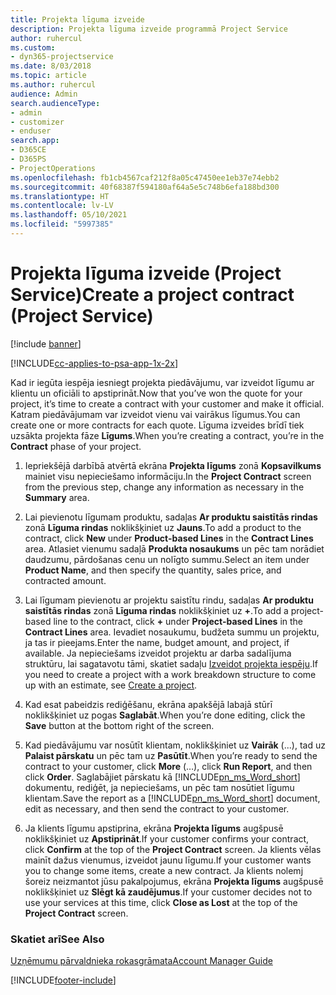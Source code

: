 ```yaml
---
title: Projekta līguma izveide
description: Projekta līguma izveide programmā Project Service
author: ruhercul
ms.custom:
- dyn365-projectservice
ms.date: 8/03/2018
ms.topic: article
ms.author: ruhercul
audience: Admin
search.audienceType:
- admin
- customizer
- enduser
search.app:
- D365CE
- D365PS
- ProjectOperations
ms.openlocfilehash: fb1cb4567caf212f8a05c47450ee1eb37e74ebb2
ms.sourcegitcommit: 40f68387f594180af64a5e5c748b6efa188bd300
ms.translationtype: HT
ms.contentlocale: lv-LV
ms.lasthandoff: 05/10/2021
ms.locfileid: "5997385"
---
```

# <a name="create-a-project-contract-project-service"></a><span data-ttu-id="aed47-103">Projekta līguma izveide (Project Service)</span><span class="sxs-lookup"><span data-stu-id="aed47-103">Create a project contract (Project Service)</span></span>

[!include [banner](../includes/psa-now-project-operations.md)]

[!INCLUDE[cc-applies-to-psa-app-1x-2x](../includes/cc-applies-to-psa-app-1x-2x.md)]

<span data-ttu-id="aed47-104">Kad ir iegūta iespēja iesniegt projekta piedāvājumu, var izveidot līgumu ar klientu un oficiāli to apstiprināt.</span><span class="sxs-lookup"><span data-stu-id="aed47-104">Now that you’ve won the quote for your project, it’s time to create a contract with your customer and make it official.</span></span> <span data-ttu-id="aed47-105">Katram piedāvājumam var izveidot vienu vai vairākus līgumus.</span><span class="sxs-lookup"><span data-stu-id="aed47-105">You can create one or more contracts for each quote.</span></span> <span data-ttu-id="aed47-106">Līguma izveides brīdī tiek uzsākta projekta fāze **Līgums**.</span><span class="sxs-lookup"><span data-stu-id="aed47-106">When you’re creating a contract, you’re in the **Contract** phase of your project.</span></span>  
  
1. <span data-ttu-id="aed47-107">Iepriekšējā darbībā atvērtā ekrāna **Projekta līgums** zonā **Kopsavilkums** mainiet visu nepieciešamo informāciju.</span><span class="sxs-lookup"><span data-stu-id="aed47-107">In the **Project Contract** screen from the previous step, change any information as necessary in the **Summary** area.</span></span>  
  
2. <span data-ttu-id="aed47-108">Lai pievienotu līgumam produktu, sadaļas **Ar produktu saistītās rindas** zonā **Līguma rindas** noklikšķiniet uz **Jauns**.</span><span class="sxs-lookup"><span data-stu-id="aed47-108">To add a product to the contract, click **New** under **Product-based Lines** in the **Contract Lines** area.</span></span> <span data-ttu-id="aed47-109">Atlasiet vienumu sadaļā **Produkta nosaukums** un pēc tam norādiet daudzumu, pārdošanas cenu un nolīgto summu.</span><span class="sxs-lookup"><span data-stu-id="aed47-109">Select an item under **Product Name**, and then specify the quantity, sales price, and contracted amount.</span></span>  
  
3. <span data-ttu-id="aed47-110">Lai līgumam pievienotu ar projektu saistītu rindu, sadaļas **Ar produktu saistītās rindas** zonā **Līguma rindas** noklikšķiniet uz **+**.</span><span class="sxs-lookup"><span data-stu-id="aed47-110">To add a project-based line to the contract, click **+** under **Project-based Lines** in the **Contract Lines** area.</span></span> <span data-ttu-id="aed47-111">Ievadiet nosaukumu, budžeta summu un projektu, ja tas ir pieejams.</span><span class="sxs-lookup"><span data-stu-id="aed47-111">Enter the name, budget amount, and project, if available.</span></span> <span data-ttu-id="aed47-112">Ja nepieciešams izveidot projektu ar darba sadalījuma struktūru, lai sagatavotu tāmi, skatiet sadaļu [Izveidot projekta iespēju](../psa/create-project.md).</span><span class="sxs-lookup"><span data-stu-id="aed47-112">If you need to create a project with a work breakdown structure to come up with an estimate, see [Create a project](../psa/create-project.md).</span></span>  
  
4. <span data-ttu-id="aed47-113">Kad esat pabeidzis rediģēšanu, ekrāna apakšējā labajā stūrī noklikšķiniet uz pogas **Saglabāt**.</span><span class="sxs-lookup"><span data-stu-id="aed47-113">When you’re done editing, click the **Save** button at the bottom right of the screen.</span></span>  
  
5. <span data-ttu-id="aed47-114">Kad piedāvājumu var nosūtīt klientam, noklikšķiniet uz **Vairāk** (...), tad uz **Palaist pārskatu** un pēc tam uz **Pasūtīt**.</span><span class="sxs-lookup"><span data-stu-id="aed47-114">When you’re ready to send the contract to your customer, click **More** (…), click **Run Report**, and then click **Order**.</span></span> <span data-ttu-id="aed47-115">Saglabājiet pārskatu kā [!INCLUDE[pn_ms_Word_short](../includes/pn-ms-word-short.md)] dokumentu, rediģēt, ja nepieciešams, un pēc tam nosūtiet līgumu klientam.</span><span class="sxs-lookup"><span data-stu-id="aed47-115">Save the report as a [!INCLUDE[pn_ms_Word_short](../includes/pn-ms-word-short.md)] document, edit as necessary, and then send the contract to your customer.</span></span>  
  
6. <span data-ttu-id="aed47-116">Ja klients līgumu apstiprina, ekrāna **Projekta līgums** augšpusē noklikšķiniet uz **Apstiprināt**.</span><span class="sxs-lookup"><span data-stu-id="aed47-116">If your customer confirms your contract, click **Confirm** at the top of the **Project Contract** screen.</span></span> <span data-ttu-id="aed47-117">Ja klients vēlas mainīt dažus vienumus, izveidot jaunu līgumu.</span><span class="sxs-lookup"><span data-stu-id="aed47-117">If your customer wants you to change some items, create a new contract.</span></span> <span data-ttu-id="aed47-118">Ja klients nolemj šoreiz neizmantot jūsu pakalpojumus, ekrāna **Projekta līgums** augšpusē noklikšķiniet uz **Slēgt kā zaudējumus**.</span><span class="sxs-lookup"><span data-stu-id="aed47-118">If your customer decides not to use your services at this time, click **Close as Lost** at the top of the **Project Contract** screen.</span></span>  
  
### <a name="see-also"></a><span data-ttu-id="aed47-119">Skatiet arī</span><span class="sxs-lookup"><span data-stu-id="aed47-119">See Also</span></span>  
 [<span data-ttu-id="aed47-120">Uzņēmumu pārvaldnieka rokasgrāmata</span><span class="sxs-lookup"><span data-stu-id="aed47-120">Account Manager Guide</span></span>](../psa/account-manager-guide.md)


[!INCLUDE[footer-include](../includes/footer-banner.md)]
